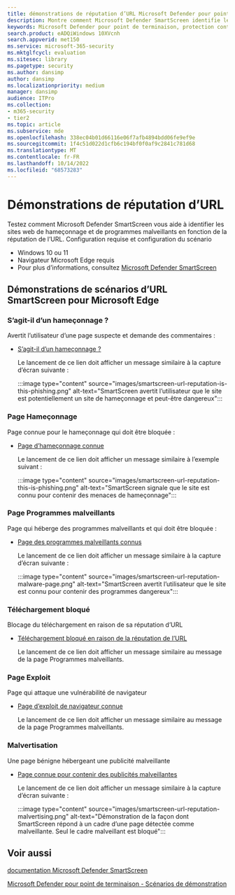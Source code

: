 ```yaml
---
title: démonstrations de réputation d’URL Microsoft Defender pour point de terminaison SmartScreen
description: Montre comment Microsoft Defender SmartScreen identifie les sites web de hameçonnage et de programmes malveillants en fonction de la réputation de l’URL.
keywords: Microsoft Defender pour point de terminaison, protection contre le hameçonnage de site web, protection contre les programmes malveillants de site web, réputation d’URL, démonstration,
search.product: eADQiWindows 10XVcnh
search.appverid: met150
ms.service: microsoft-365-security
ms.mktglfcycl: evaluation
ms.sitesec: library
ms.pagetype: security
ms.author: dansimp
author: dansimp
ms.localizationpriority: medium
manager: dansimp
audience: ITPro
ms.collection:
- m365-security
- tier2
ms.topic: article
ms.subservice: mde
ms.openlocfilehash: 338ec04b01d66116e06f7afb4894bdd06fe9ef9e
ms.sourcegitcommit: 1f4c51d022d1cfb6c194bf0f0af9c2841c781d68
ms.translationtype: MT
ms.contentlocale: fr-FR
ms.lasthandoff: 10/14/2022
ms.locfileid: "68573283"
---
```

# <a name="url-reputation-demonstrations"></a>Démonstrations de réputation d’URL

Testez comment Microsoft Defender SmartScreen vous aide à identifier les sites web de hameçonnage et de programmes malveillants en fonction de la réputation de l’URL.
Configuration requise et configuration du scénario

- Windows 10 ou 11
- Navigateur Microsoft Edge requis
- Pour plus d’informations, consultez [Microsoft Defender SmartScreen](/windows/security/threat-protection/microsoft-defender-smartscreen/microsoft-defender-smartscreen-overview)

## <a name="smartscreen-for-microsoft-edge-url-scenario-demonstrations"></a>Démonstrations de scénarios d’URL SmartScreen pour Microsoft Edge

### <a name="is-this-phishing"></a>S’agit-il d’un hameçonnage ?

Avertit l’utilisateur d’une page suspecte et demande des commentaires :

- [S’agit-il d’un hameçonnage ?](https://demo.smartscreen.msft.net/other/areyousure.html)

  Le lancement de ce lien doit afficher un message similaire à la capture d’écran suivante :

  :::image type="content" source="images/smartscreen-url-reputation-is-this-phishing.png" alt-text="SmartScreen avertit l’utilisateur que le site est potentiellement un site de hameçonnage et peut-être dangereux":::

### <a name="phishing-page"></a>Page Hameçonnage

Page connue pour le hameçonnage qui doit être bloquée :

- [Page d’hameçonnage connue](https://demo.smartscreen.msft.net/phishingdemo.html)

  Le lancement de ce lien doit afficher un message similaire à l’exemple suivant :

  :::image type="content" source="images/smartscreen-url-reputation-this-is-phishing.png" alt-text="SmartScreen signale que le site est connu pour contenir des menaces de hameçonnage":::

### <a name="malware-page"></a>Page Programmes malveillants

Page qui héberge des programmes malveillants et qui doit être bloquée :

- [Page des programmes malveillants connus](https://demo.smartscreen.msft.net/other/malware.html)

  Le lancement de ce lien doit afficher un message similaire à la capture d’écran suivante :

  :::image type="content" source="images/smartscreen-url-reputation-malware-page.png" alt-text="SmartScreen avertit l’utilisateur que le site est connu pour contenir des programmes dangereux":::

### <a name="blocked-download"></a>Téléchargement bloqué

Blocage du téléchargement en raison de sa réputation d’URL

- [Téléchargement bloqué en raison de la réputation de l’URL](https://demo.smartscreen.msft.net/download/malwaredemo/freevideo.exe)

  Le lancement de ce lien doit afficher un message similaire au message de la page Programmes malveillants.

### <a name="exploit-page"></a>Page Exploit

Page qui attaque une vulnérabilité de navigateur

- [Page d’exploit de navigateur connue](https://demo.smartscreen.msft.net/other/exploit.html)

  Le lancement de ce lien doit afficher un message similaire au message de la page Programmes malveillants.

### <a name="malvertising"></a>Malvertisation

Une page bénigne hébergeant une publicité malveillante

- [Page connue pour contenir des publicités malveillantes](https://demo.smartscreen.msft.net/other/exploit_frame.html)

  Le lancement de ce lien doit afficher un message similaire à la capture d’écran suivante :

  :::image type="content" source="images/smartscreen-url-reputation-malvertising.png" alt-text="Démonstration de la façon dont SmartScreen répond à un cadre d’une page détectée comme malveillante. Seul le cadre malveillant est bloqué":::

## <a name="see-also"></a>Voir aussi

[documentation Microsoft Defender SmartScreen](/windows/security/threat-protection/microsoft-defender-smartscreen/microsoft-defender-smartscreen-overview)

[Microsoft Defender pour point de terminaison - Scénarios de démonstration](defender-endpoint-demonstrations.md)
